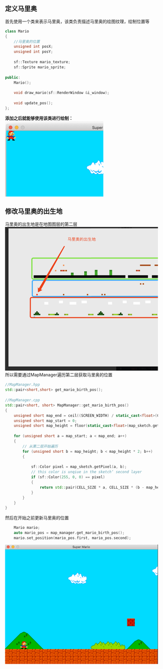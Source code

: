 ## 定义马里奥
首先使用一个类来表示马里奥，该类负责描述马里奥的绘图纹理，绘制位置等
```cpp
class Mario
{   
    //马里奥的位置
    unsigned int posX;
    unsigned int posY;
	
    sf::Texture mario_texture;
    sf::Sprite mario_sprite;

public:
    Mario();

    void draw_mario(sf::RenderWindow &i_window);

    void update_pos();
};
```
**添加之后就能够使用该类进行绘制：**
![image.png](https://github.com/DongDian455/superMario/blob/master/aricles/images/3__1_image.png?raw=true)
## 修改马里奥的出生地
马里奥的出生地是在地图图层的第二层
![image.png](https://github.com/DongDian455/superMario/blob/master/aricles/images/3_2_image.png?raw=true)
所以需要通过MapManager遍历第二层获取马里奥的位置
```cpp
//MapManager.hpp
std::pair<short,short> get_mario_birth_pos();

//MapManager.cpp
std::pair<short, short> MapManager::get_mario_birth_pos()
{
    unsigned short map_end = ceil((SCREEN_WIDTH) / static_cast<float>(CELL_SIZE)) * 0.5f;
    unsigned short map_start = 0;
    unsigned short map_height = floor(static_cast<float>(map_sketch.getSize().y) / MAP_SKETCH_LAYER);

    for (unsigned short a = map_start; a < map_end; a++)
    {
        // 从第二层开始遍历
        for (unsigned short b = map_height; b < map_height * 2; b++)
        {

            sf::Color pixel = map_sketch.getPixel(a, b);
            // this color is unqiue in the sketch‘ second layer
            if (sf::Color(255, 0, 0) == pixel)
            {
                return std::pair(CELL_SIZE * a, CELL_SIZE * (b - map_height));
            }
        }
    }
}
```
然后在开始之前更新马里奥的位置
```cpp
    Mario mario;
    auto mario_pos = map_manager.get_mario_birth_pos();
    mario.set_position(mario_pos.first, mario_pos.second);
```
![image.png](https://github.com/DongDian455/superMario/blob/master/aricles/images/3_3_image.png?raw=true)

